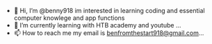 - 👋 Hi, I’m @benny918
 im interested in learning coding and essential computer knowlege and app functions 
- 🌱 I’m currently learning with HTB academy and youtube ...
- 📫 How to reach me my email is benfromthestart918@gmail.com...

<!---
benny918/benny918 is a ✨ special ✨ repository because its `README.md` (this file) appears on your GitHub profile.
You can click the Preview link to take a look at your changes.
--->
